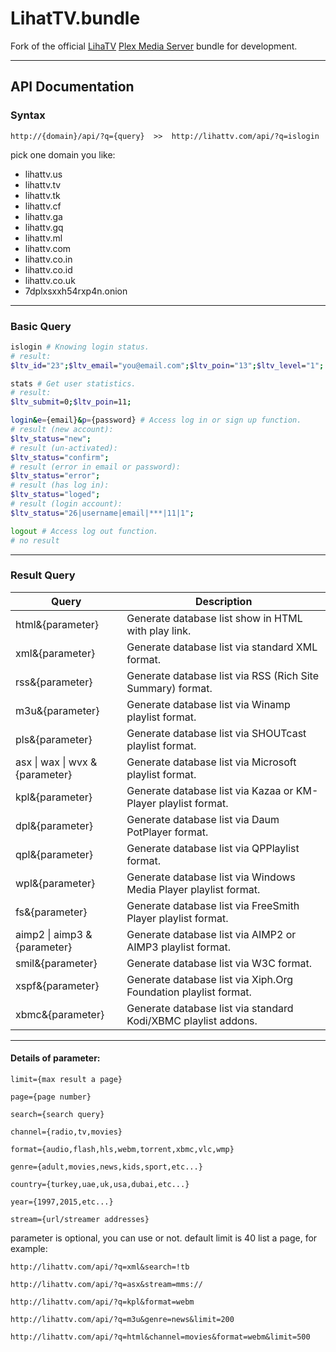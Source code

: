 # LihatTV.bundle
Fork of the official [LihaTV](http://lihattv.com/) [Plex Media Server](https://plex.tv) bundle for development.
***

## API Documentation

### Syntax

```
http://{domain}/api/?q={query}  >>  http://lihattv.com/api/?q=islogin
```
pick one domain you like:

* lihattv.us
* lihattv.tv
* lihattv.tk
* lihattv.cf
* lihattv.ga
* lihattv.gq
* lihattv.ml
* lihattv.com
* lihattv.co.in
* lihattv.co.id
* lihattv.co.uk
* 7dplxsxxh54rxp4n.onion
___

### Basic Query
```bash
islogin # Knowing login status.
# result:
$ltv_id="23";$ltv_email="you@email.com";$ltv_poin="13";$ltv_level="1";
```
```bash
stats # Get user statistics.
# result:
$ltv_submit=0;$ltv_poin=11;
```
```bash
login&e={email}&p={password} # Access log in or sign up function.
# result (new account):
$ltv_status="new";
# result (un-activated):
$ltv_status="confirm";
# result (error in email or password):
$ltv_status="error";
# result (has log in):
$ltv_status="loged";
# result (login account):
$ltv_status="26|username|email|***|11|1";
```
```bash
logout # Access log out function.
# no result
```
___

### Result Query

<table>
<thead>
<tr>
<th>Query</th>
<th>Description</th>
</tr>
</thead>
<tbody>
<tr>
<td>html&{parameter}</td>
<td>Generate database list show in HTML with play link.</td>
</tr>
<tr>
<td>xml&{parameter}</td>
<td>Generate database list via standard XML format.</td>
</tr>
<tr>
<td>rss&{parameter}</td>
<td>Generate database list via RSS (Rich Site Summary) format.</td>
</tr>
<tr>
<td>m3u&{parameter}</td>
<td>Generate database list via Winamp playlist format.</td>
</tr>
<tr>
<td>pls&{parameter}</td>
<td>Generate database list via SHOUTcast playlist format.</td>
</tr>
<tr>
<td>asx | wax | wvx &{parameter}</td>
<td>Generate database list via Microsoft playlist format.</td>
</tr>
<tr>
<td>kpl&{parameter}</td>
<td>Generate database list via Kazaa or KM-Player playlist format.</td>
</tr>
<tr>
<td>dpl&{parameter}</td>
<td>Generate database list via Daum PotPlayer format.</td>
</tr>
<tr>
<td>qpl&{parameter}</td>
<td>Generate database list via QPPlaylist format.</td>
</tr>
<tr>
<td>wpl&{parameter}</td>
<td>Generate database list via Windows Media Player playlist format.</td>
</tr>
<tr>
<td>fs&{parameter}</td>
<td>Generate database list via FreeSmith Player playlist format.</td>
</tr>
<tr>
<td>aimp2 | aimp3 &{parameter}</td>
<td>Generate database list via AIMP2 or AIMP3 playlist format.</td>
</tr>
<tr>
<td>smil&{parameter}</td>
<td>Generate database list via W3C format.</td>
</tr>
<tr>
<td>xspf&{parameter}</td>
<td>Generate database list via Xiph.Org Foundation playlist format.</td>
</tr>
<tr>
<td>xbmc&{parameter}</td>
<td>Generate database list via standard Kodi/XBMC playlist addons.</td>
</tr>
</tbody>
</table>

___
#### Details of parameter:

```
limit={max result a page}

page={page number}

search={search query}

channel={radio,tv,movies}

format={audio,flash,hls,webm,torrent,xbmc,vlc,wmp}

genre={adult,movies,news,kids,sport,etc...}

country={turkey,uae,uk,usa,dubai,etc...}

year={1997,2015,etc...}

stream={url/streamer addresses}
```

parameter is optional, you can use or not. default limit is 40 list a page, for example:
```
http://lihattv.com/api/?q=xml&search=!tb

http://lihattv.com/api/?q=asx&stream=mms://

http://lihattv.com/api/?q=kpl&format=webm

http://lihattv.com/api/?q=m3u&genre=news&limit=200

http://lihattv.com/api/?q=html&channel=movies&format=webm&limit=500
```
